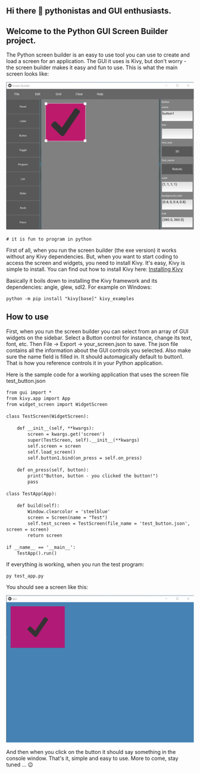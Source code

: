 ## Hi there 👋 pythonistas and GUI enthusiasts.

## Welcome to the Python GUI Screen Builder project.

The Python screen builder is an easy to use tool you can use to create and load a screen for an application.
The GUI it uses is Kivy, but don't worry - the screen builder makes it easy and fun to use.
This is what the main screen looks like:

<img src="screenshot.png">

```
# it is fun to program in python
```
First of all, when you run the screen builder (the exe version) it works without any Kivy dependencies.
But, when you want to start coding to access the screen and widgets, you need to install Kivy.
It's easy, Kivy is simple to install. You can find out how to install Kivy here:
<a href="https://kivy.org/doc/stable/gettingstarted/installation.html">Installing Kivy</a>

Basically it boils down to installing the Kivy framework and its dependencies: angle, glew, sdl2.
For example on Windows:
```
python -m pip install "kivy[base]" kivy_examples
```
## How to use

First, when you run the screen builder you can select from an array of GUI widgets on the sidebar.
Select a Button control for instance, change its text, font, etc. Then File -> Export -> your_screen.json to save.
The json file contains all the information about the GUI controls you selected. Also make sure the name field is filled in.
It should automagically default to button1. That is how you reference controls it in your Python application.

Here is the sample code for a working application that uses the screen file test_button.json
```
from gui import *
from kivy.app import App
from widget_screen import WidgetScreen

class TestScreen(WidgetScreen):

    def __init__(self, **kwargs):
        screen = kwargs.get('screen')
        super(TestScreen, self).__init__(**kwargs)
        self.screen = screen
        self.load_screen()
        self.button1.bind(on_press = self.on_press)

    def on_press(self, button):
        print("Button, button - you clicked the button!")
        pass

class TestApp(App):

    def build(self):
        Window.clearcolor = 'steelblue'
        screen = Screen(name = "Test")
        self.test_screen = TestScreen(file_name = 'test_button.json', screen = screen)
        return screen

if __name__ == '__main__':
    TestApp().run()
```
If everything is working, when you run the test program:
```
py test_app.py
```
You should see a screen like this:

<img src="screenshot2.png">

And then when you click on the button it should say something in the console window.
That's it, simple and easy to use.
More to come, stay tuned ... 😉

<!--
**python-screen-builder/python-screen-builder** is a ✨ _special_ ✨ repository because its `README.md` (this file) appears on your GitHub profile.

Here are some ideas to get you started:

- 🔭 I’m currently working on ...
- 🌱 I’m currently learning ...
- 👯 I’m looking to collaborate on ...
- 🤔 I’m looking for help with ...
- 💬 Ask me about ...
- 📫 How to reach me: ...
- 😄 Pronouns: ...
- ⚡ Fun fact: ...
-->
